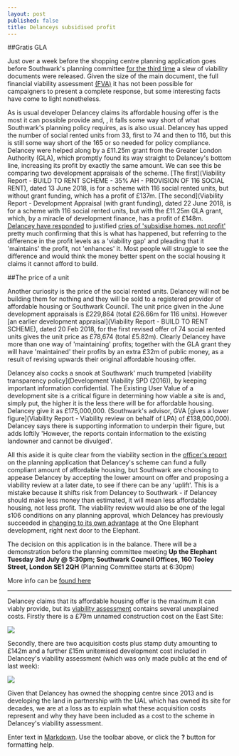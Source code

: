 ```yaml
---
layout: post
published: false
title: Delanceys subsidised profit
---
```

##Gratis GLA

Just over a week before the shopping centre planning application goes before Southwark's planning committee [for the third time](http://35percent.org/2018-06-26-delancey-tries-again/) a slew of viability documents were released. Given the size of the main document, the full financial viability assessment [(FVA)](http://planbuild.southwark.gov.uk/documents/?GetDocument=%7b%7b%7b!7Op6ZeDkjdW7huGG0wKoxg%3d%3d!%7d%7d%7d) it has not been possible for campaigners to present a complete response, but some interesting facts have come to light nonetheless.

As is usual developer Delancey claims its affordable housing offer is the most it can possible provide and, , it falls some way short of what Southwark's planning policy requires, as is also usual.  Delancey has upped the number of social rented units from 33, first to 74 and then to 116, but this is still some way short of the 165 or so needed for policy compliance. Delancey were helped along by a £11.25m grant from the Greater London Authority (GLA), which promptly found its way straight to Delancey's bottom line, increasing its profit by exactly the same amount.  We can see this be comparing two development appraisals of the scheme.  [The first](Viability Report - BUILD TO RENT SCHEME - 35% AH - PROVISION OF 116 SOCIAL RENT), dated 13 June 2018, is for a scheme with 116 social rented units, but without grant funding, which has a profit of £137m.  [The second](Viability Report - Development Appraisal (with grant funding), dated 22 June 2018, is for a scheme with 116 social rented units, but with the £11.25m GLA grant, which, by a miracle of development finance, has a profit of £148m. [Delancey have responded](https://twitter.com/ShapingElephant/status/1012006789997580294?s=19the) to justified [cries of 'subsidise homes, not profit'](https://twitter.com/occupyelephant?lang=en) pretty much confirming that this is what has happened, but referring to the difference in the profit levels as a 'viability gap' and pleading that it 'maintains' the profit, not 'enhances' it.  Most people will struggle to see the difference and would think the money better spent on the social housing it claims it cannot afford to build.

##The price of a unit 

Another curiosity is the price of the social rented units.  Delancey will not be building them for nothing and they will be sold to a registered provider of affordable housing or Southwark Council. The unit price given in the June development appraisals is £229,864 (total £26.66m for 116 units).  However [an earlier development appraisal](Viability Report - BUILD TO RENT SCHEME), dated 20 Feb 2018, for the first revised offer of 74 social rented units gives the unit price as £78,674 (total £5.82m).  Clearly Delancey have more than one way of 'maintaining' profits; together with the GLA grant they will have 'maintained' their profits by an extra £32m of public money, as a result of revising upwards their original affordable housing offer.

Delancey also cocks a snook at Southwark' much trumpeted [viability transparency policy](Development Viability SPD (2016)), by keeping important information confidential.  The Existing  User Value of a development site is a critical figure in determining how viable a site is and, simply put, the higher it is the less there will be for affordable housing.  Delancey give it as £175,000,000. (Southwark's advisor, GVA [gives a lower figure](Viability Report - Viability review on behalf of LPA) of £138,000,000).  Delancey says there is supporting information to underpin their figure, but adds loftily 'However, the reports contain information to the existing landowner and cannot be divulged'.

All this aside it is quite clear from the viability section in the [officer's report](http://moderngov.southwark.gov.uk/documents/s76025/ITEM%201%20-%20REPORT%2016AP4458.pdf) on the planning application that Delancey's scheme can fund a fully compliant amount of affordable housing, but Southwark are choosing to appease Delancey by accepting the lower amount on offer and proposing a viability review at a later date, to see if there can be any 'uplift'.  This is a mistake because it shifts risk from Delancey to Southwark - if Delancey should make less money than estimated, it will mean less affordable housing, not less profit.  The viability review would also be one of the legal s106 conditions on any planning approval, which Delancey has previously succeeded in [changing to its own advantage](http://35percent.org/2018-06-26-delancey-tries-again/) at the One Elephant development, right next door to the Elephant.

The decision on this application is in the balance.  There will be a demonstration before the planning committee meeting **Up the Elephant Tuesday 3rd July @ 5:30pm; Southwark Council Offices, 160 Tooley Street, London SE1 2QH** (Planning Committee starts at 6:30pm)

More info can be [found here](https://www.facebook.com/events/167374030786608/)



----------------------------------------------------------------------------------------------------
Delancey claims that its affordable housing offer is the maximum it can viably provide, but its [viability assessment](http://planbuild.southwark.gov.uk/documents/?GetDocument=%7b%7b%7b!eW5y4yYs725p%2bJMli9Cf8g%3d%3d!%7d%7d%7d) contains several unexplained costs. Firstly there is a £79m unnamed construction cost on the East Site:

![](http://35percent.org/img/e1.png)

Secondly, there are two acquisition costs plus stamp duty amounting to £142m and a further £15m unitemised development cost included in Delancey's viability assessment (which was only made public at the end of last week):

![](http://35percent.org/img/e2.png)

Given that Delancey has owned the shopping centre since 2013 and is developing the land in partnership with the UAL which has owned its site for decades, we are at a loss as to explain what these acquisition costs represent and why they have been included as a cost to the scheme in Delancey's viability assessment.

Enter text in [Markdown](http://daringfireball.net/projects/markdown/). Use the toolbar above, or click the **?** button for formatting help.
